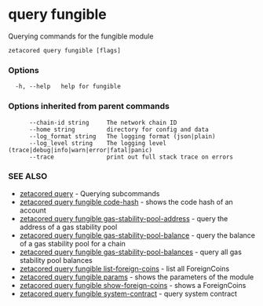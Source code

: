# query fungible

Querying commands for the fungible module

```
zetacored query fungible [flags]
```

### Options

```
  -h, --help   help for fungible
```

### Options inherited from parent commands

```
      --chain-id string     The network chain ID
      --home string         directory for config and data 
      --log_format string   The logging format (json|plain) 
      --log_level string    The logging level (trace|debug|info|warn|error|fatal|panic) 
      --trace               print out full stack trace on errors
```

### SEE ALSO

* [zetacored query](zetacored_query.md)	 - Querying subcommands
* [zetacored query fungible code-hash](zetacored_query_fungible_code-hash.md)	 - shows the code hash of an account
* [zetacored query fungible gas-stability-pool-address](zetacored_query_fungible_gas-stability-pool-address.md)	 - query the address of a gas stability pool
* [zetacored query fungible gas-stability-pool-balance](zetacored_query_fungible_gas-stability-pool-balance.md)	 - query the balance of a gas stability pool for a chain
* [zetacored query fungible gas-stability-pool-balances](zetacored_query_fungible_gas-stability-pool-balances.md)	 - query all gas stability pool balances
* [zetacored query fungible list-foreign-coins](zetacored_query_fungible_list-foreign-coins.md)	 - list all ForeignCoins
* [zetacored query fungible params](zetacored_query_fungible_params.md)	 - shows the parameters of the module
* [zetacored query fungible show-foreign-coins](zetacored_query_fungible_show-foreign-coins.md)	 - shows a ForeignCoins
* [zetacored query fungible system-contract](zetacored_query_fungible_system-contract.md)	 - query system contract

